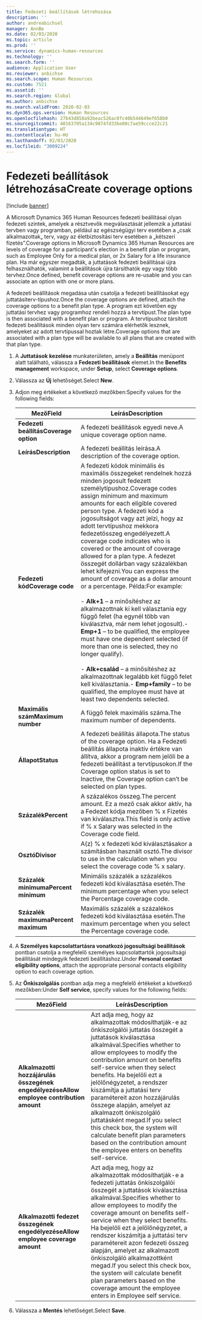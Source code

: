```yaml
---
title: Fedezeti beállítások létrehozása
description: ''
author: andreabichsel
manager: AnnBe
ms.date: 02/03/2020
ms.topic: article
ms.prod: ''
ms.service: dynamics-human-resources
ms.technology: ''
ms.search.form: ''
audience: Application User
ms.reviewer: anbichse
ms.search.scope: Human Resources
ms.custom: 7521
ms.assetid: ''
ms.search.region: Global
ms.author: anbichse
ms.search.validFrom: 2020-02-03
ms.dyn365.ops.version: Human Resources
ms.openlocfilehash: 27b43d858a92beac526ac0fc40b544649ef658b0
ms.sourcegitcommit: 40163705a134c9874fd33be80c7ae59ccce22c21
ms.translationtype: HT
ms.contentlocale: hu-HU
ms.lasthandoff: 02/03/2020
ms.locfileid: "3009224"
---
```

# <a name="create-coverage-options"></a><span data-ttu-id="25ea1-102">Fedezeti beállítások létrehozása</span><span class="sxs-lookup"><span data-stu-id="25ea1-102">Create coverage options</span></span>

[!include [banner](includes/preview-feature.md)]

<span data-ttu-id="25ea1-103">A Microsoft Dynamics 365 Human Resources fedezeti beállításai olyan fedezeti szintek, amelyek a résztvevők megválasztását jellemzik a juttatási tervben vagy programban, például az egészségügyi terv esetében a „csak alkalmazottak„ terv, vagy az életbiztosítási terv esetében a „kétszeri fizetés”.</span><span class="sxs-lookup"><span data-stu-id="25ea1-103">Coverage options in Microsoft Dynamics 365 Human Resources are levels of coverage for a participant's election in a benefit plan or program, such as Employee Only for a medical plan, or 2x Salary for a life insurance plan.</span></span> <span data-ttu-id="25ea1-104">Ha már egyszer megadták, a juttatások fedezeti beállításai újra felhasználhatók, valamint a beállítások újra társíthatók egy vagy több tervhez.</span><span class="sxs-lookup"><span data-stu-id="25ea1-104">Once defined, benefit coverage options are re-usable and you can associate an option with one or more plans.</span></span>

<span data-ttu-id="25ea1-105">A fedezeti beállítások megadása után csatolja a fedezeti beállításokat egy juttatásiterv-típushoz.</span><span class="sxs-lookup"><span data-stu-id="25ea1-105">Once the coverage options are defined, attach the coverage options to a benefit plan type.</span></span> <span data-ttu-id="25ea1-106">A program ezt követően egy juttatási tervhez vagy programhoz rendeli hozzá a tervtípust.</span><span class="sxs-lookup"><span data-stu-id="25ea1-106">The plan type is then associated with a benefit plan or program.</span></span> <span data-ttu-id="25ea1-107">A tervtípushoz társított fedezeti beállítások minden olyan terv számára elérhetők lesznek, amelyeket az adott tervtípussal hoztak létre.</span><span class="sxs-lookup"><span data-stu-id="25ea1-107">Coverage options that are associated with a plan type will be available to all plans that are created with that plan type.</span></span> 

1. <span data-ttu-id="25ea1-108">A **Juttatások kezelése** munkaterületen, amely a **Beállítás** menüpont alatt található, válassza a **Fedezeti beállítások** elemet.</span><span class="sxs-lookup"><span data-stu-id="25ea1-108">In the **Benefits management** workspace, under **Setup**, select **Coverage options**.</span></span>

2. <span data-ttu-id="25ea1-109">Válassza az **Új** lehetőséget.</span><span class="sxs-lookup"><span data-stu-id="25ea1-109">Select **New**.</span></span>

3. <span data-ttu-id="25ea1-110">Adjon meg értékeket a következő mezőkben:</span><span class="sxs-lookup"><span data-stu-id="25ea1-110">Specify values for the following fields:</span></span>

   | <span data-ttu-id="25ea1-111">Mező</span><span class="sxs-lookup"><span data-stu-id="25ea1-111">Field</span></span> | <span data-ttu-id="25ea1-112">Leírás</span><span class="sxs-lookup"><span data-stu-id="25ea1-112">Description</span></span> |
   | --- | --- |
   | <span data-ttu-id="25ea1-113">**Fedezeti beállítás**</span><span class="sxs-lookup"><span data-stu-id="25ea1-113">**Coverage option**</span></span> | <span data-ttu-id="25ea1-114">A fedezeti beállítások egyedi neve.</span><span class="sxs-lookup"><span data-stu-id="25ea1-114">A unique coverage option name.</span></span> |
   | <span data-ttu-id="25ea1-115">**Leírás**</span><span class="sxs-lookup"><span data-stu-id="25ea1-115">**Description**</span></span> | <span data-ttu-id="25ea1-116">A fedezeti beállítás leírása.</span><span class="sxs-lookup"><span data-stu-id="25ea1-116">A description of the coverage option.</span></span> |
   | <span data-ttu-id="25ea1-117">**Fedezeti kód**</span><span class="sxs-lookup"><span data-stu-id="25ea1-117">**Coverage code**</span></span> | <span data-ttu-id="25ea1-118">A fedezeti kódok minimális és maximális összegeket rendelnek hozzá minden jogosult fedezett személytípushoz.</span><span class="sxs-lookup"><span data-stu-id="25ea1-118">Coverage codes assign minimum and maximum amounts for each eligible covered person type.</span></span> <span data-ttu-id="25ea1-119">A fedezeti kód a jogosultságot vagy azt jelzi, hogy az adott tervtípushoz mekkora fedezetösszeg engedélyezett.</span><span class="sxs-lookup"><span data-stu-id="25ea1-119">A coverage code indicates who is covered or the amount of coverage allowed for a plan type.</span></span> <span data-ttu-id="25ea1-120">A fedezet összegét dollárban vagy százalékban lehet kifejezni.</span><span class="sxs-lookup"><span data-stu-id="25ea1-120">You can express the amount of coverage as a dollar amount or a percentage.</span></span> <span data-ttu-id="25ea1-121">Példa:</span><span class="sxs-lookup"><span data-stu-id="25ea1-121">For example:</span></span></br></br><span data-ttu-id="25ea1-122">- **Alk+1** – a minősítéshez az alkalmazottnak ki kell választania egy függő felet (ha egynél több van kiválasztva, már nem lehet jogosult).</span><span class="sxs-lookup"><span data-stu-id="25ea1-122">- **Emp+1** – to be qualified, the employee must have one dependent selected (if more than one is selected, they no longer qualify).</span></span></br></br><span data-ttu-id="25ea1-123">- **Alk+család** – a minősítéshez az alkalmazottnak legalább két függő felet kell kiválasztania.</span><span class="sxs-lookup"><span data-stu-id="25ea1-123">- **Emp+family** – to be qualified, the employee must have at least two dependents selected.</span></span> |
   | <span data-ttu-id="25ea1-124">**Maximális szám**</span><span class="sxs-lookup"><span data-stu-id="25ea1-124">**Maximum number**</span></span> | <span data-ttu-id="25ea1-125">A függő felek maximális száma.</span><span class="sxs-lookup"><span data-stu-id="25ea1-125">The maximum number of dependents.</span></span> |
   | <span data-ttu-id="25ea1-126">**Állapot**</span><span class="sxs-lookup"><span data-stu-id="25ea1-126">**Status**</span></span> | <span data-ttu-id="25ea1-127">A fedezeti beállítás állapota.</span><span class="sxs-lookup"><span data-stu-id="25ea1-127">The status of the coverage option.</span></span> <span data-ttu-id="25ea1-128">Ha a Fedezeti beállítás állapota inaktív értékre van állítva, akkor a program nem jelöli be a fedezeti beállítást a tervtípusokon.</span><span class="sxs-lookup"><span data-stu-id="25ea1-128">If the Coverage option status is set to Inactive, the Coverage option can’t be selected on plan types.</span></span> |
   | <span data-ttu-id="25ea1-129">**Százalék**</span><span class="sxs-lookup"><span data-stu-id="25ea1-129">**Percent**</span></span> | <span data-ttu-id="25ea1-130">A százalékos összeg.</span><span class="sxs-lookup"><span data-stu-id="25ea1-130">The percent amount.</span></span> <span data-ttu-id="25ea1-131">Ez a mező csak akkor aktív, ha a Fedezet kódja mezőben % x Fizetés van kiválasztva.</span><span class="sxs-lookup"><span data-stu-id="25ea1-131">This field is only active if % x Salary was selected in the Coverage code field.</span></span> |
   | <span data-ttu-id="25ea1-132">**Osztó**</span><span class="sxs-lookup"><span data-stu-id="25ea1-132">**Divisor**</span></span> | <span data-ttu-id="25ea1-133">A(z) % x fedezeti kód kiválasztásakor a számításban használt osztó.</span><span class="sxs-lookup"><span data-stu-id="25ea1-133">The divisor to use in the calculation when you select the coverage code % x salary.</span></span> |
   | <span data-ttu-id="25ea1-134">**Százalék minimuma**</span><span class="sxs-lookup"><span data-stu-id="25ea1-134">**Percent minimum**</span></span> | <span data-ttu-id="25ea1-135">Minimális százalék a százalékos fedezeti kód kiválasztása esetén.</span><span class="sxs-lookup"><span data-stu-id="25ea1-135">The minimum percentage when you select the Percentage coverage code.</span></span> |
   | <span data-ttu-id="25ea1-136">**Százalék maximuma**</span><span class="sxs-lookup"><span data-stu-id="25ea1-136">**Percent maximum**</span></span> | <span data-ttu-id="25ea1-137">Maximális százalék a százalékos fedezeti kód kiválasztása esetén.</span><span class="sxs-lookup"><span data-stu-id="25ea1-137">The maximum percentage when you select the Percentage coverage code.</span></span> |

4. <span data-ttu-id="25ea1-138">A **Személyes kapcsolattartásra vonatkozó jogosultsági beállítások** pontban csatolja a megfelelő személyes kapcsolattartók jogosultsági beállítását mindegyik fedezeti beállításhoz.</span><span class="sxs-lookup"><span data-stu-id="25ea1-138">Under **Personal contact eligibility options**, attach the appropriate personal contacts eligibility option to each coverage option.</span></span>

5. <span data-ttu-id="25ea1-139">Az **Önkiszolgálás** pontban adja meg a megfelelő értékeket a következő mezőkben:</span><span class="sxs-lookup"><span data-stu-id="25ea1-139">Under **Self service**, specify values for the following fields:</span></span>

   | <span data-ttu-id="25ea1-140">Mező</span><span class="sxs-lookup"><span data-stu-id="25ea1-140">Field</span></span> | <span data-ttu-id="25ea1-141">Leírás</span><span class="sxs-lookup"><span data-stu-id="25ea1-141">Description</span></span> |
   | --- | --- |
   | <span data-ttu-id="25ea1-142">**Alkalmazotti hozzájárulás összegének engedélyezése**</span><span class="sxs-lookup"><span data-stu-id="25ea1-142">**Allow employee contribution amount**</span></span> | <span data-ttu-id="25ea1-143">Azt adja meg, hogy az alkalmazottak módosíthatják-e az önkiszolgálói juttatás összegét a juttatások kiválasztása alkalmával.</span><span class="sxs-lookup"><span data-stu-id="25ea1-143">Specifies whether to allow employees to modify the contribution amount on benefits self-service when they select benefits.</span></span> <span data-ttu-id="25ea1-144">Ha bejelöli ezt a jelölőnégyzetet, a rendszer kiszámítja a juttatási terv paramétereit azon hozzájárulás összege alapján, amelyet az alkalmazott önkiszolgáló juttatásként megad.</span><span class="sxs-lookup"><span data-stu-id="25ea1-144">If you select this check box, the system will calculate benefit plan parameters based on the contribution amount the employee enters on benefits self-service.</span></span> |
   | <span data-ttu-id="25ea1-145">**Alkalmazotti fedezet összegének engedélyezése**</span><span class="sxs-lookup"><span data-stu-id="25ea1-145">**Allow employee coverage amount**</span></span> | <span data-ttu-id="25ea1-146">Azt adja meg, hogy az alkalmazottak módosíthatják-e a fedezeti juttatás önkiszolgálói összegét a juttatások kiválasztása alkalmával.</span><span class="sxs-lookup"><span data-stu-id="25ea1-146">Specifies whether to allow employees to modify the coverage amount on benefits self-service when they select benefits.</span></span> <span data-ttu-id="25ea1-147">Ha bejelöli ezt a jelölőnégyzetet, a rendszer kiszámítja a juttatási terv paramétereit azon fedezeti összeg alapján, amelyet az alkalmazott önkiszolgáló alkalmazottként megad.</span><span class="sxs-lookup"><span data-stu-id="25ea1-147">If you select this check box, the system will calculate benefit plan parameters based on the coverage amount the employee enters in Employee self service.</span></span> |

6. <span data-ttu-id="25ea1-148">Válassza a **Mentés** lehetőséget.</span><span class="sxs-lookup"><span data-stu-id="25ea1-148">Select **Save**.</span></span> 

